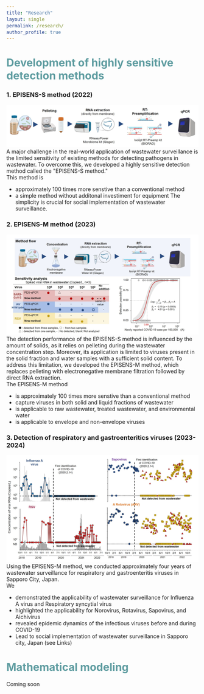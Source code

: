 ```yaml
---
title: "Research"
layout: single
permalink: /research/
author_profile: true
---
```

# <span style="color:#5E9CA0;">Development of highly sensitive detection methods</span> 
### 1. EPISENS-S method (2022)
![Research image_1](../assets/images/research_EPISENS_S.jpg)
A major challenge in the real-world application of wastewater surveillance is the limited sensitivity of existing methods for detecting pathogens in wastewater. To overcome this, we developed a highly sensitive detection method called the "EPISENS-S method."  
This method is
- approximately 100 times more senstive than a conventional method
- a simple method without additonal investiment for equipment
The simplicity is crucial for social implementation of wastewater surveillance.

### 2. EPISENS-M method (2023)
![Research image_2](../assets/images/research_EPISENS_M.jpg)
The detection performance of the EPISENS-S method is influenced by the amount of solids, as it relies on pelleting during the wastewater concentration step. Moreover, its application is limited to viruses present in the solid fraction and water samples with a sufficient solid content. To address this limitation, we developed the EPISENS-M method, which replaces pelleting with electronegative membrane filtration followed by direct RNA extraction.  
The EPISENS-M method
- is approximately 100 times more senstive than a conventional method
- capture viruses in both solid and liquid fractions of wastewater
- is applicable to raw wastewater, treated wastewater, and environmental water 
- is applicable to envelope and non-envelope viruses

### 3. Detection of respiratory and gastroenteritics viruses (2023-2024)
![Research image_3](../assets/images/research_detection.jpg)
Using the EPISENS-M method, we conducted approximately four years of wastewater surveillance for respiratory and gastroenteritis viruses in Sapporo City, Japan.  
We 
- demonstrated the applicability of wastewater surveillance for Influenza A virus and Respiratory syncytial virus
- highlighted the applicability for Norovirus, Rotavirus, Sapovirus, and Aichivirus
- revealed epidemic dynamics of the infectious viruses before and during COVID-19
- Lead to social implementation of wastewater surveillance in Sapporo city, Japan (see Links)

# <span style="color:#5E9CA0;"> Mathematical modeling</span> 
Coming soon 
